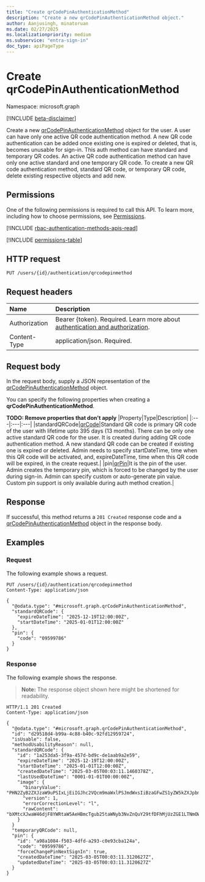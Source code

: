 ```yaml
---
title: "Create qrCodePinAuthenticationMethod"
description: "Create a new qrCodePinAuthenticationMethod object."
author: Aanjusingh, minatoruan
ms.date: 02/27/2025
ms.localizationpriority: medium
ms.subservice: "entra-sign-in"
doc_type: apiPageType
---
```


# Create qrCodePinAuthenticationMethod

Namespace: microsoft.graph

[!INCLUDE [beta-disclaimer](../../includes/beta-disclaimer.md)]

Create a new [qrCodePinAuthenticationMethod](../resources/qrcodepinauthenticationmethod.md) object for the user. A user can have only one active QR code authentication method. A new QR code authentication can be added once existing one is expired or deleted, that is, becomes unusable for sign-in. This auth method can have standard and temporary QR codes. An active QR code authentication method can have only one active standard and one temporary QR code. To create a new QR code authentication method, standard QR code, or temporary QR code, delete existing respective objects and add new.


## Permissions
One of the following permissions is required to call this API. To learn more, including how to choose permissions, see [Permissions](/graph/permissions-reference).

[!INCLUDE [rbac-authentication-methods-apis-read](../includes/rbac-for-apis/rbac-authentication-methods-apis-read.md)]

<!-- {
  "blockType": "permissions",
  "name": "authentication-put-qrcodepinmethod-permissions"
}
-->
[!INCLUDE [permissions-table](../includes/permissions/authentication-put-qrcodepinmethod-permissions.md)]

## HTTP request

<!-- {
  "blockType": "ignored"
}
-->
``` http
PUT /users/{id}/authentication/qrcodepinmethod
```

## Request headers

|Name|Description|
|:---|:---|
|Authorization|Bearer {token}. Required. Learn more about [authentication and authorization](/graph/auth/auth-concepts).|
|Content-Type|application/json. Required.|

## Request body

In the request body, supply a JSON representation of the [qrCodePinAuthenticationMethod](../resources/qrcodepinauthenticationmethod.md) object.

You can specify the following properties when creating a **qrCodePinAuthenticationMethod**.

**TODO: Remove properties that don't apply**
|Property|Type|Description|
|:---|:---|:---|
|standardQRCode|[qrCode](../resources/qrcode.md)|Standard QR code is primary QR code of the user with lifetime upto 395 days (13 months). There can be only one active standard QR code for the user. It is created during adding QR code authentication method. A new standard QR code can be created if existing one is expired or deleted. Admin needs to specify startDateTime, time when this QR code will be activated, and, expireDateTime, time when this QR code will be expired, in the create request.|
|pin|[qrPin](../resources/qrpin.md)|It is the pin of the user. Admin creates the temporary pin, which is forced to be changed by the user during sign-in. Admin can specify custom or auto-generate pin value. Custom pin support is only available during auth method creation.|


## Response

If successful, this method returns a `201 Created` response code and a [qrCodePinAuthenticationMethod](../resources/qrcodepinauthenticationmethod.md) object in the response body.

## Examples

### Request

The following example shows a request.
<!-- {
  "blockType": "request",
  "name": "create_qrcodepinauthenticationmethod_from_",
  "@odata.type": "microsoft.graph.qrCodePinAuthenticationMethod"
}
-->
``` http
PUT /users/{id}/authentication/qrcodepinmethod
Content-Type: application/json

{
  "@odata.type": "#microsoft.graph.qrCodePinAuthenticationMethod",
  "standardQRCode": {
    "expireDateTime": "2025-12-19T12:00:00Z",
    "startDateTime": "2025-01-01T12:00:00Z"
  },
  "pin": {
    "code": "09599786"
  }
}
```


### Response

The following example shows the response.
>**Note:** The response object shown here might be shortened for readability.
<!-- {
  "blockType": "response",
  "truncated": true,
  "@odata.type": "microsoft.graph.qrCodePinAuthenticationMethod"
}
-->
``` http
HTTP/1.1 201 Created
Content-Type: application/json

{
  "@odata.type": "#microsoft.graph.qrCodePinAuthenticationMethod",
  "id": "d29518d4-b99a-4c88-b40c-92fd12959724",
  "isUsable": false,
  "methodUsabilityReason": null,
  "standardQRCode": {
    "id": "1a253da5-3f9a-457d-bd9c-de1aab9a2e59",
    "expireDateTime": "2025-12-19T12:00:00Z",
    "startDateTime": "2025-01-01T12:00:00Z",
    "createdDateTime": "2025-03-05T00:03:11.1460378Z",
    "lastUsedDateTime": "0001-01-01T00:00:00Z",
    "image": {
      "binaryValue": "PHN2ZyB2ZXJzaW9uPSIxLjEiIGJhc2VQcm9maWxlPSJmdWxsIiBzaGFwZS1yZW5kZXJpbmc9ImNyaX...",
      "version": 1,
      "errorCorrectionLevel": "l",
      "rawContent": "bXMtcXJwaW46djF8YWRtaW5AeHBmcTgub25taWNyb3NvZnQuY29tfDFhMjUzZGE1LTNmOWEtNDU3ZC1iZDljLWRlMWFhYjlhMmU1OXwzNzYz..."
    }
  }
  "temporaryQRCode": null,
  "pin": {
    "id": "a98a1084-f503-4dfd-a293-c0e93cba124a",
    "code": "09599786",
    "forceChangePinNextSignIn": true,
    "createdDateTime": "2025-03-05T00:03:11.3120627Z",
    "updatedDateTime": "2025-03-05T00:03:11.3120627Z"
  }
}
```

